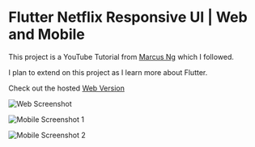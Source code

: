 # Flutter Netflix Responsive UI | Web and Mobile

This project is a YouTube Tutorial from [Marcus Ng](https://www.youtube.com/watch?v=rJKN_880b-M) which I followed.

I plan to extend on this project as I learn more about Flutter.

Check out the hosted [Web Version](https://wizzel1.github.io/flutter-netflix-clone-web/#/)

![Web Screenshot](screenshots/web.png)

![Mobile Screenshot 1](screenshots/mobile0.png)

![Mobile Screenshot 2](screenshots/mobile1.png)
